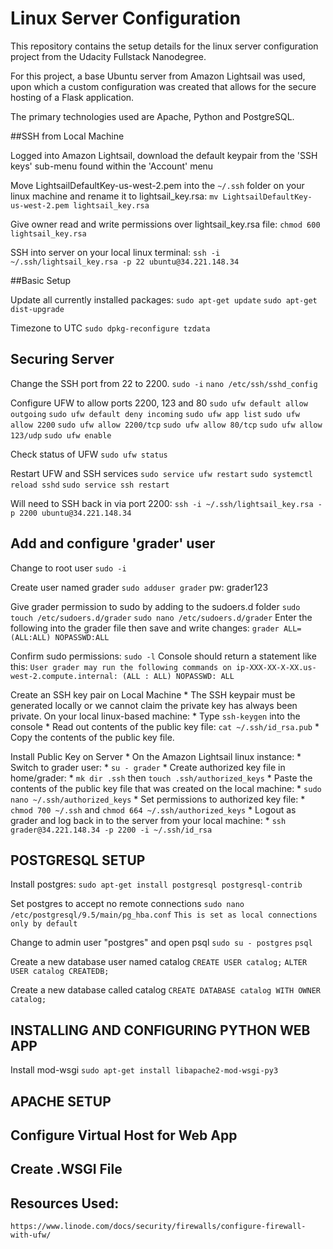 # Linux Server Configuration

This repository contains the setup details for the linux server configuration project from the Udacity Fullstack Nanodegree.

For this project, a base Ubuntu server from Amazon Lightsail was used, upon which a custom configuration was created that allows for the secure hosting of a Flask application.

The primary technologies used are Apache, Python and PostgreSQL.

##SSH from Local Machine

Logged into Amazon Lightsail, download the default keypair from the 'SSH keys' sub-menu found within the 'Account' menu

Move LightsailDefaultKey-us-west-2.pem into the `~/.ssh` folder on your linux machine and rename it to lightsail_key.rsa:
	```mv LightsailDefaultKey-us-west-2.pem lightsail_key.rsa```

Give owner read and write permissions over lightsail_key.rsa file:
	```chmod 600 lightsail_key.rsa```

SSH into server on your local linux terminal:
	```ssh -i ~/.ssh/lightsail_key.rsa -p 22 ubuntu@34.221.148.34```

##Basic Setup

Update all currently installed packages:
	```sudo apt-get update```
	```sudo apt-get dist-upgrade```

Timezone to UTC
	```sudo dpkg-reconfigure tzdata```

## Securing Server

Change the SSH port from 22 to 2200.
	```sudo -i```
	```nano /etc/ssh/sshd_config```

Configure UFW to allow ports 2200, 123 and 80
	```sudo ufw default allow outgoing```
	```sudo ufw default deny incoming```
	```sudo ufw app list```
	```sudo ufw allow 2200```
	```sudo ufw allow 2200/tcp```
	```sudo ufw allow 80/tcp```
	```sudo ufw allow 123/udp```
	```sudo ufw enable```

Check status of UFW
	```sudo ufw status```

Restart UFW and SSH services
	```sudo service ufw restart```
	```sudo systemctl reload sshd```
	```sudo service ssh restart```

Will need to SSH back in via port 2200:
	```ssh -i ~/.ssh/lightsail_key.rsa -p 2200 ubuntu@34.221.148.34```

## Add and configure 'grader' user

Change to root user
	```sudo -i```

Create user named grader
	```sudo adduser grader```
	pw: grader123 

Give grader permission to sudo by adding to the sudoers.d folder
	```sudo touch /etc/sudoers.d/grader```
	```sudo nano /etc/sudoers.d/grader```
	Enter the following into the grader file then save and write changes:
	```grader ALL=(ALL:ALL) NOPASSWD:ALL```

Confirm sudo permissions:
	```sudo -l```
	Console should return a statement like this:
	```User grader may run the following commands on ip-XXX-XX-X-XX.us-west-2.compute.internal:
    (ALL : ALL) NOPASSWD: ALL```

Create an SSH key pair on Local Machine
	* The SSH keypair must be generated locally or we cannot claim the private key has always been private. On your local linux-based machine:
		* Type ```ssh-keygen``` into the console
		* Read out contents of the public key file: ```cat ~/.ssh/id_rsa.pub```
		* Copy the contents of the public key file.

Install Public Key on Server
	* On the Amazon Lightsail linux instance:
		* Switch to grader user: 
			* ```su - grader```
		* Create authorized key file in home/grader: 
			* ```mk dir .ssh``` then ```touch .ssh/authorized_keys```
		* Paste the contents of the public key file that was created on the local machine: 
			* ```sudo nano ~/.ssh/authorized_keys```
		* Set permissions to authorized key file: 
			* ```chmod 700 ~/.ssh``` and ```chmod 664 ~/.ssh/authorized_keys```
		* Logout as grader and log back in to the server from your local machine:
			* ```ssh grader@34.221.148.34 -p 2200 -i ~/.ssh/id_rsa```

## POSTGRESQL SETUP

Install postgres: 
	```sudo apt-get install postgresql postgresql-contrib```

Set postgres to accept no remote connections
	```sudo nano /etc/postgresql/9.5/main/pg_hba.conf``` 
	```This is set as local connections only by default```

Change to admin user "postgres" and open psql
	```sudo su - postgres```
	```psql```

Create a new database user named catalog
	```CREATE USER catalog;```
	```ALTER USER catalog CREATEDB;```
	
Create a new database called catalog
	```CREATE DATABASE catalog WITH OWNER catalog;```

## INSTALLING AND CONFIGURING PYTHON WEB APP

Install mod-wsgi
	```sudo apt-get install libapache2-mod-wsgi-py3```

## APACHE SETUP

## Configure Virtual Host for Web App

## Create .WSGI File

## Resources Used:

```https://www.linode.com/docs/security/firewalls/configure-firewall-with-ufw/```